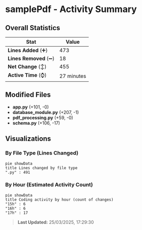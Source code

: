 # samplePdf - Activity Summary 

## Overall Statistics

| Stat                   | Value                                                             |
| ---------------------- | ----------------------------------------------------------------- |
| **Lines Added** (➕)   | 473                                          |
| **Lines Removed** (➖) | 18                                        |
| **Net Change** (↕)    | 455                |
| **Active Time** (⌚)   | 27 minutes |


## Modified Files
- **app.py** (+101, -0)
- **database_module.py** (+207, -1)
- **pdf_processing.py** (+59, -0)
- **schema.py** (+106, -17)

## Visualizations

### By File Type (Lines Changed)

```mermaid
pie showData
title Lines changed by file type
".py" : 491
```

### By Hour (Estimated Activity Count)

```mermaid
pie showData
title Coding activity by hour (count of changes)
"15h" : 6
"16h" : 6
"17h" : 17
```


> **Last Updated:** 25/03/2025, 17:29:30